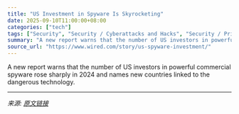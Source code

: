 ```yaml
---
title: "US Investment in Spyware Is Skyrocketing"
date: 2025-09-10T11:00:00+08:00
categories: ["tech"]
tags: ["Security", "Security / Cyberattacks and Hacks", "Security / Privacy", "Security / Security News", "privacy", "surveillance", "hacking", "cybersecurity", "spying", "politics", "Policy", "Dark Money"]
summary: "A new report warns that the number of US investors in powerful commercial spyware rose sharply in 2024 and names new countries linked to the dangerous technology."
source_url: "https://www.wired.com/story/us-spyware-investment/"
---
```


A new report warns that the number of US investors in powerful commercial spyware rose sharply in 2024 and names new countries linked to the dangerous technology.

---

*来源: [原文链接](https://www.wired.com/story/us-spyware-investment/)*
